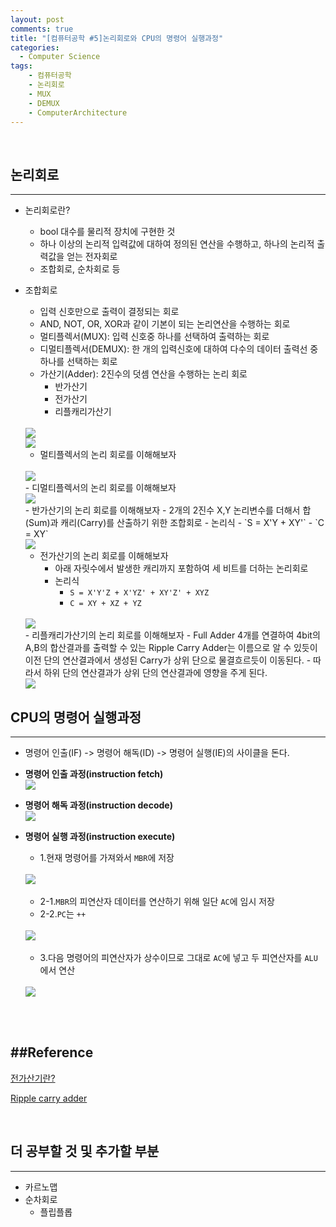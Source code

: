 ```yaml
---
layout: post
comments: true
title: "[컴퓨터공학 #5]논리회로와 CPU의 명령어 실행과정"
categories:
  - Computer Science
tags:
    - 컴퓨터공학
    - 논리회로
    - MUX
    - DEMUX
    - ComputerArchitecture
---
```


<br>

## 논리회로
---
- 논리회로란? 
    - bool 대수를 물리적 장치에 구현한 것
    - 하나 이상의 논리적 입력값에 대하여 정의된 연산을 수행하고, 하나의 논리적 출력값을 얻는 전자회로
    - 조합회로, 순차회로 등

- <span class="hl">조합회로</span>
    - 입력 신호만으로 출력이 결정되는 회로
    - AND, NOT, OR, XOR과 같이 기본이 되는 논리연산을 수행하는 회로
    - 멀티플렉서(MUX): 입력 신호중 하나를 선택하여 출력하는 회로
    - 디멀티플렉서(DEMUX): 한 개의 입력신호에 대하여 다수의 데이터 출력선 중 하나를 선택하는 회로
    - 가산기(Adder): 2진수의 덧셈 연산을 수행하는 논리 회로
        - 반가산기
        - 전가산기
        - 리플캐리가산기
    <br>
    <img src="/assets/images/190429/ca1.JPG">
    <br>
    <img src="/assets/images/190429/ca2.JPG">
    <br>

    - 멀티플렉서의 논리 회로를 이해해보자
    <br>
    <img src="/assets/images/190429/ca3.JPG">
    <br>
    - 디멀티플렉서의 논리 회로를 이해해보자
    <br>
    <img src="/assets/images/190429/ca4.JPG">
    <br>
    - 반가산기의 논리 회로를 이해해보자
        - 2개의 2진수 X,Y 논리변수를 더해서 합(Sum)과 캐리(Carry)를 산출하기 위한 조합회로
        - 논리식
            - `S = X'Y + XY'`
            - `C = XY`
    <br>
    <img src="/assets/images/190429/ca5.JPG">
    <br>

    - 전가산기의 논리 회로를 이해해보자
        - 아래 자릿수에서 발생한 캐리까지 포함하여 세 비트를 더하는 논리회로
        - 논리식
            - `S = X'Y'Z + X'YZ' + XY'Z' + XYZ`
            - `C = XY + XZ + YZ`
    <br>
    <img src="/assets/images/190429/ca6.JPG">
    <br>
    - 리플캐리가산기의 논리 회로를 이해해보자
        - Full Adder 4개를 연결하여 4bit의 A,B의 합산결과를 출력할 수 있는 Ripple Carry Adder는 이름으로 알 수 있듯이 이전 단의 연산결과에서 생성된 Carry가 상위 단으로 물결흐르듯이 이동된다.
        - 따라서 하위 단의 연산결과가 상위 단의 연산결과에 영향을 주게 된다.
    <br>
    <img src="/assets/images/190429/ca7.JPG">
    <br>

## CPU의 명령어 실행과정
---

- 명령어 인출(IF) -> 명령어 해독(ID) -> 명령어 실행(IE)의 사이클을 돈다.
- **명령어 인출 과정(instruction fetch)**
    <br>
    <img src="/assets/images/190429/ca8.JPG">
    <br>
- **명령어 해독 과정(instruction decode)**
    <br>
    <img src="/assets/images/190429/ca9.JPG">
    <br>
- **명령어 실행 과정(instruction execute)**
    - 1.현재 명령어를 가져와서 `MBR`에 저장
    <br>
    <img src="/assets/images/190429/ca10.JPG">
    <br>

    <br>

    - 2-1.`MBR`의 피연산자 데이터를 연산하기 위해 일단 `AC`에 임시 저장
    - 2-2.`PC`는 `++`
    <br>
    <img src="/assets/images/190429/ca11.JPG">
    <br>
 
    <br>
    
    - 3.다음 명령어의 피연산자가 상수이므로 그대로 `AC`에 넣고 두 피연산자를 `ALU`에서 연산
    <br>
    <img src="/assets/images/190429/ca12.JPG">    
    
<br>

<br>

##Reference
---
<a href="http://blog.naver.com/PostView.nhn?blogId=asd7979&logNo=30108683862">전가산기란?</a>

<a href="https://znz5.tistory.com/2">Ripple carry adder</a>

<br>

## 더 공부할 것 및 추가할 부분
---
- 카르노맵
- 순차회로
    - 플립플롭

<br>

<br>